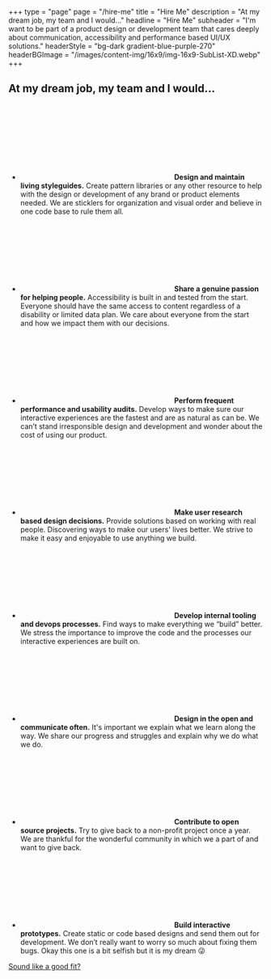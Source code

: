 +++
type = "page"
page = "/hire-me"
title = "Hire Me"
description = "At my dream job, my team and I would…"
headline = "Hire Me"
subheader = "I'm want to be part of a product design or development team that cares deeply about communication, accessibility and performance based UI/UX solutions."
headerStyle = "bg-dark gradient-blue-purple-270"
headerBGImage = "/images/content-img/16x9/img-16x9-SubList-XD.webp"
+++

<div class="container text-block mw-48em pt-2 pr-pl-2">

   <h2 class="h4 mb-3 mr-ml-a mw-25em text-center lg-pr-pl-2">At my dream job, my team and I would…</h2>

  <!--<p class="question">
   <h2 class="h4 mb-3 mr-ml-a mw-25em text-center lg-pr-pl-2">Below are some answers to frequently asked hiring questions and a description of what my dream job would be.</h2>
    <span>Where are you currently working?</span>
  </p>

  <p class="answer">"I'm currently working as a UI/UX designer and front-end developer at <a href="//healthscholars.com/">Health Scholars</a>."</p>

  <p class="question bg-rust">
    <span>Are you looking for in a new opportunity?</span>
  </p>

  <p class="answer">"I want the chance to contribute and grow a product or brand with the collaboration of a senior design team. My goal is to be part of a team that values communication over deliverables."</p>

  <p class="question bg-purple">
    <span>What type of role are you looking for?</span>
  </p>

  <p class="answer">"I want to be part of a UI/UX front-end design team. I want to help make better tools and systems for our team so we can provide our users with the best experience possible."</p>

  <p class="question bg-teal">
    <span>What type of design work do you prefer?</span>
  </p>

  <p class="answer">"These days I tend to think more about content organization and how to visually communicate the project's message. I enjoy shaping the brand identity as well as building wireframes and user flows. I also love to code and think that HTML/CSS/JS based prototypes are the best way to test user interaction. What I have come to understand over the past few years is that I love working in <em>all phases</em> of the design process. The entire journey is fun for me."</p>

  <p class="question bg-pink">
    <span>What type of company do you want to work for?</span>
  </p>

  <p class="answer">"I want to work for a company that cares more about the people they serve than the profits they make. They are aware of the impact they have in peoples' lives. They make the effort to understand their users and strive to improve the quality of the service, product or resource the provide them."</p>

  <p class="question bg-green">
    <span>What type of work do you want to focus on?</span>
  </p>

  <p class="answer">"I want to maximize the overall performance of the design process, product value and user experience by refining internal tools, systems and brand culture."<br><br>"This would include the development and maintenance of large code bases and design systems as well as the education and documentation of these resources for internal and public use."</p>

  <p class="h4 mb-2 text-center">At my dream job, my team and I would…</p> -->

  <ul class="grid-list">
    <li>
      <svg class="icon c-blue"><use xlink:href="#icon-draw" /></svg>
      <span><strong>Design and maintain living styleguides.</strong> Create pattern libraries or any other resource to help with the design or development of any brand or product elements needed. We are sticklers for organization and visual order and believe in one code base to rule them all.</span>
    </li>
    <li>
      <svg class="icon c-green"><use xlink:href="#icon-people" /></svg>
      <span><strong>Share a genuine passion for helping people.</strong> Accessibility is built in and tested from the start. Everyone should have the same access to content regardless of a disability or limited data plan. We care about everyone from the start and how we impact them with our decisions.</span>
    </li>
    <li>
      <svg class="icon icon-audits c-orange"><use xlink:href="#icon-audits" /></svg>
      <span><strong>Perform frequent performance and usability audits.</strong> Develop ways to make sure our interactive experiences are the fastest and are as natural as can be. We can’t stand irresponsible design and development and wonder about the cost of using our product.</span>
    </li>
    <li>
      <svg class="icon c-purple"><use xlink:href="#icon-touch" /></svg>
      <span><strong>Make user research based design decisions.</strong> Provide solutions based on working with real people. Discovering ways to make our users' lives better. We strive to make it easy and enjoyable to use anything we build.</span>
    </li>
    <li>
      <svg class="icon c-blue-rich"><use xlink:href="#icon-tools-alt" /></svg>
      <span><strong>Develop internal tooling and devops processes.</strong> Find ways to make everything we “build” better. We stress the importance to improve the code and the processes our interactive experiences are built on.</span>
    </li>
    <li>
      <svg class="icon c-rust"><use xlink:href="#icon-chat" /></svg>
      <span><strong>Design in the open and communicate often.</strong> It's important we explain what we learn along the way. We share our progress and struggles and explain why we do what we do.</span>
    </li>
    <li>
      <svg class="icon c-yellow"><use xlink:href="#icon-puzzle" /></svg>
      <span><strong>Contribute to open source projects.</strong> Try to give back to a non-profit project once a year. We are thankful for the wonderful community in which we a part of and want to give back.</span>
    </li>
    <li>
      <svg class="icon icon-top-adjust c-pink"><use xlink:href="#icon-devices-alt" /></svg>
      <span><strong>Build interactive prototypes.</strong> Create static or code based designs and send them out for development. We don’t really want to worry so much about fixing them bugs. Okay this one is a bit selfish but it is my dream 😜</span>
    </li>
  </ul>

  <!-- <p class="mb-0 text-center">Sound like a good fit?</p> -->

  <a href="/#contact-form" class="cta-link h5 mb-0 pt-0">Sound like a good fit?</a>

</div>